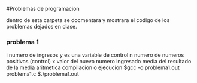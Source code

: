 #Problemas de programacion

dentro de esta carpeta se docmentara y mostrara el codigo de los problemas dejados en clase.

### problema 1
i numero de ingresos y es una variable de control 
n numero de numeros positivos (control)
x valor del nuevo numero ingresado
media del resultado de la media aritmetica
compilacion o ejecucion
$gcc -o problema1.out problema1.c
$./problema1.out

